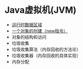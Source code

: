 # Java虚拟机(JVM)

- [运行时数据区域](<https://github.com/Xer97/Java-MindMapping/blob/master/docs/JVM/%E8%BF%90%E8%A1%8C%E6%97%B6%E6%95%B0%E6%8D%AE%E5%8C%BA%E5%9F%9F.md>)
- [一个对象的创建（new指令）](https://github.com/Xer97/Java-MindMapping/blob/master/docs/JVM/%E4%B8%80%E4%B8%AA%E6%99%AE%E9%80%9A%E5%AF%B9%E8%B1%A1%E7%9A%84%E5%88%9B%E5%BB%BA%EF%BC%88new%E6%8C%87%E4%BB%A4%EF%BC%89.md)
- 对象的结构和访问
- 垃圾收集
- 垃圾收集算法（内存回收的方法论）
- 垃圾收集器（内存回收的具体实现）
- 内存分配
